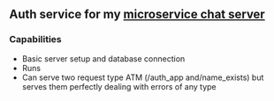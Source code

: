 ## Auth service for my [microservice chat server](https://github.com/evilenzo/microservice-chat)
### Capabilities
- Basic server setup and database connection
- Runs
- Can serve two request type ATM (/auth_app and/name_exists) but serves them perfectly dealing with errors of any type

